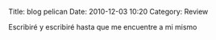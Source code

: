 Title: blog pelican
Date: 2010-12-03 10:20
Category: Review

Escribiré y escribiré hasta que me encuentre a mi mismo
